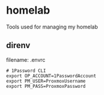# homelab

Tools used for managing my homelab

## direnv

filename: .envrc

```shell
# 1Password CLI
export OP_ACCOUNT=1PasswordAccount
export PM_USER=ProxmoxUsername
export PM_PASS=ProxmoxPassword
```
